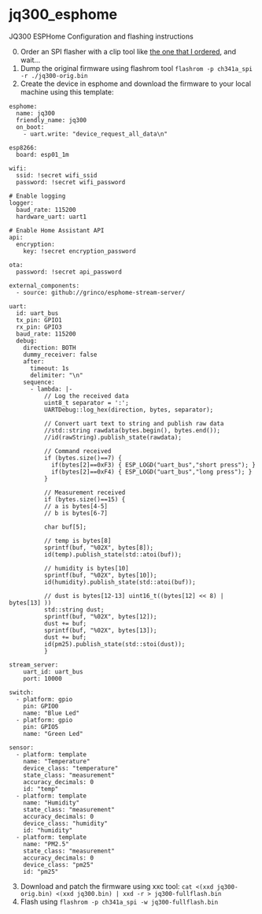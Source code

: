 # jq300_esphome
JQ300 ESPHome Configuration and flashing instructions

0. Order an SPI flasher with a clip tool like [the one that I ordered](https://www.aliexpress.com/item/4001045543107.html), and wait...
1. Dump the original firmware using flashrom tool `flashrom -p ch341a_spi -r ./jq300-orig.bin`
2. Create the device in esphome and download the firmware to your local machine using this template:
```
esphome:
  name: jq300
  friendly_name: jq300
  on_boot:
    - uart.write: "device_request_all_data\n"

esp8266:
  board: esp01_1m

wifi:
  ssid: !secret wifi_ssid
  password: !secret wifi_password

# Enable logging
logger:
  baud_rate: 115200
  hardware_uart: uart1

# Enable Home Assistant API
api:
  encryption:
    key: !secret encryption_password

ota:
  password: !secret api_password

external_components:
  - source: github://grinco/esphome-stream-server/

uart:
  id: uart_bus
  tx_pin: GPIO1
  rx_pin: GPIO3
  baud_rate: 115200
  debug:
    direction: BOTH
    dummy_receiver: false
    after:
      timeout: 1s
      delimiter: "\n"
    sequence:
      - lambda: |- 
          // Log the received data
          uint8_t separator = ':';         
          UARTDebug::log_hex(direction, bytes, separator);

          // Convert uart text to string and publish raw data
          //std::string rawdata(bytes.begin(), bytes.end());
          //id(rawString).publish_state(rawdata);

          // Command received
          if (bytes.size()==7) {
            if(bytes[2]==0xF3) { ESP_LOGD("uart_bus","short press"); }
            if(bytes[2]==0xF4) { ESP_LOGD("uart_bus","long press"); }
          }

          // Measurement received
          if (bytes.size()==15) {
          // a is bytes[4-5]
          // b is bytes[6-7]
          
          char buf[5];

          // temp is bytes[8]
          sprintf(buf, "%02X", bytes[8]);
          id(temp).publish_state(std::atoi(buf));

          // humidity is bytes[10]
          sprintf(buf, "%02X", bytes[10]);
          id(humidity).publish_state(std::atoi(buf));
          
          // dust is bytes[12-13] uint16_t((bytes[12] << 8) | bytes[13] ))
          std::string dust;
          sprintf(buf, "%02X", bytes[12]);
          dust += buf;
          sprintf(buf, "%02X", bytes[13]);
          dust += buf;
          id(pm25).publish_state(std::stoi(dust));
          }

stream_server:
    uart_id: uart_bus
    port: 10000

switch:
  - platform: gpio
    pin: GPIO0
    name: "Blue Led"
  - platform: gpio
    pin: GPIO5
    name: "Green Led" 

sensor:
  - platform: template
    name: "Temperature"
    device_class: "temperature"
    state_class: "measurement"
    accuracy_decimals: 0
    id: "temp"
  - platform: template
    name: "Humidity"
    state_class: "measurement"
    accuracy_decimals: 0
    device_class: "humidity"
    id: "humidity"
  - platform: template
    name: "PM2.5"
    state_class: "measurement"
    accuracy_decimals: 0
    device_class: "pm25"
    id: "pm25"
```
3. Download and patch the firmware using xxc tool: `cat <(xxd jq300-orig.bin) <(xxd jq300.bin) | xxd -r > jq300-fullflash.bin`
4. Flash using `flashrom -p ch341a_spi -w jq300-fullflash.bin`
